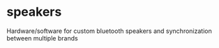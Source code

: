 # speakers
Hardware/software for custom bluetooth speakers and synchronization between multiple brands
